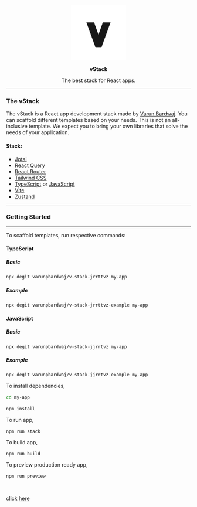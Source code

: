 <p align="center">
    <img width="150px" src="https://raw.githubusercontent.com/varunpbardwaj/v-stack-jrrttvz/main/src/assets/vStack.svg" alt="logo" />
</p>
<p align="center" style="font-weight: 800">vStack</p>
<p align="center" style="font-weight: 400">The best stack for React apps.</p>

---

### The vStack

The vStack is a React app development stack made by <a href="https://github.com/varunpbardwaj">Varun Bardwaj</a>. You can scaffold different templates based on your needs. This is not an all-inclusive template. We expect you to bring your own libraries that solve the needs of your application.

#### Stack:

- <a href="https://jotai.org/">Jotai</a>
- <a href="https://react-query-v3.tanstack.com/">React Query</a>
- <a href="https://reactrouter.com/en/main">React Router</a>
- <a href="https://tailwindcss.com/">Tailwind CSS</a>
- <a href="https://www.typescriptlang.org/">TypeScript</a> or <a href="https://developer.mozilla.org/en-US/docs/Web/JavaScript/Reference">JavaScript</a>
- <a href="https://vitejs.dev/">Vite</a>
- <a href="https://zustand-demo.pmnd.rs/">Zustand</a>

---

### Getting Started

---

To scaffold templates, run respective commands:

#### TypeScript

##### Basic

```bash
npx degit varunpbardwaj/v-stack-jrrttvz my-app
```

##### Example

```bash
npx degit varunpbardwaj/v-stack-jrrttvz-example my-app
```

#### JavaScript

##### Basic

```bash
npx degit varunpbardwaj/v-stack-jjrrtvz my-app
```

##### Example

```bash
npx degit varunpbardwaj/v-stack-jjrrtvz-example my-app
```

To install dependencies,

```bash
cd my-app
```

```bash
npm install
```

To run app,

```
npm run stack
```

To build app,

```
npm run build
```

To preview production ready app,

```
npm run preview
```

<br />

click <a href="http://localhost:2022/">here </a>
